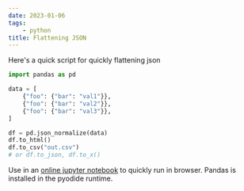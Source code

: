 ```yaml
---
date: 2023-01-06
tags:
    - python
title: Flattening JSON
---
```


Here's a quick script for quickly flattening json

```python
import pandas as pd

data = [
    {"foo": {"bar": "val1"}},
    {"foo": {"bar": "val2"}},
    {"foo": {"bar": "val3"}},
]

df = pd.json_normalize(data)
df.to_html()
df.to_csv("out.csv")
# or df.to_json, df.to_x()
```

Use in an [online jupyter notebook](https://jupyter.org/try-jupyter/lab/) to quickly run in browser. Pandas is installed in the pyodide runtime.
